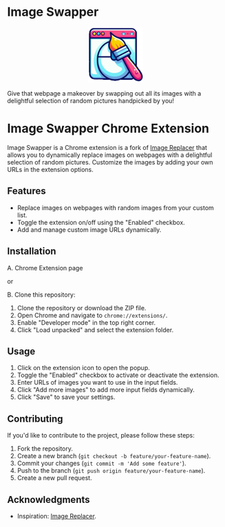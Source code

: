 
# Image Swapper

<p align="center">
  <img src="icon128.png" />
</p>

Give that webpage a makeover by swapping out all its images with a delightful selection of random pictures handpicked by you!

# Image Swapper Chrome Extension

Image Swapper is a Chrome extension is a fork of [Image Replacer](https://github.com/MysteryPancake/Image-Replacer) that allows you to dynamically replace images on webpages with a delightful selection of random pictures. Customize the images by adding your own URLs in the extension options.

## Features

- Replace images on webpages with random images from your custom list.
- Toggle the extension on/off using the "Enabled" checkbox.
- Add and manage custom image URLs dynamically.

## Installation

A. Chrome Extension page 

or   

B. Clone this repository:
1. Clone the repository or download the ZIP file.
2. Open Chrome and navigate to `chrome://extensions/`.
3. Enable "Developer mode" in the top right corner.
4. Click "Load unpacked" and select the extension folder.

## Usage

1. Click on the extension icon to open the popup.
2. Toggle the "Enabled" checkbox to activate or deactivate the extension.
3. Enter URLs of images you want to use in the input fields.
4. Click "Add more images" to add more input fields dynamically.
5. Click "Save" to save your settings.

## Contributing

If you'd like to contribute to the project, please follow these steps:

1. Fork the repository.
2. Create a new branch (`git checkout -b feature/your-feature-name`).
3. Commit your changes (`git commit -m 'Add some feature'`).
4. Push to the branch (`git push origin feature/your-feature-name`).
5. Create a new pull request.


## Acknowledgments

- Inspiration: [Image Replacer](https://github.com/MysteryPancake/Image-Replacer).

